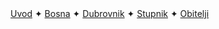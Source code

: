 <div id="observablehq-index_header-e2851b41"></div>
<div id="observablehq-mjesta_geo-e2851b41"></div>

<link rel="stylesheet" href="https://cdn.jsdelivr.net/npm/@observablehq/inspector@5/dist/inspector.css">
<script type="module">
import {Runtime, Inspector} from "https://cdn.jsdelivr.net/npm/@observablehq/runtime@5/dist/runtime.js";
import define from "https://api.observablehq.com/d/d1e5e12448b03e80.js?v=4";
new Runtime().module(define, name => {
  if (name === "index_header") return new Inspector(document.querySelector("#observablehq-index_header-e2851b41"));
  if (name === "mjesta_geo") return new Inspector(document.querySelector("#observablehq-mjesta_geo-e2851b41"));
});
</script>

<div class="bottom-links">
<div class="rod-links">
  <a href="https://hjftm.github.io/uvod/" target="_self">Uvod</a> ✦  
  <a href="https://hjftm.github.io/bosna/" target="_self">Bosna</a> ✦  
  <a href="https://hjftm.github.io/dubrovnik/" target="_self">Dubrovnik</a> ✦  
  <a href="https://hjftm.github.io/stupnik/" target="_self">Stupnik</a> ✦  
  <a href="https://hjftm.github.io/obitelji/" target="_self">Obitelji</a>
</div>
</div>


<link rel="stylesheet" href="https://cdn.jsdelivr.net/npm/@observablehq/inspector@5/dist/inspector.css">
